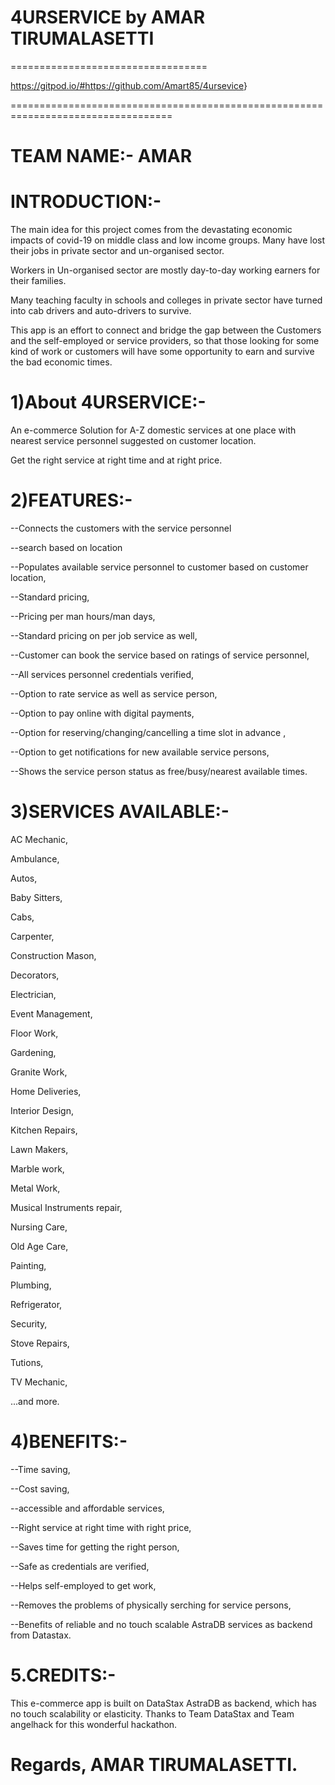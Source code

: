 # 4URSERVICE by AMAR TIRUMALASETTI
==================================

<https://gitpod.io/#https://github.com/Amart85/4ursevice>}


==================================================================================

TEAM NAME:- AMAR
=================

INTRODUCTION:-
=============
The main idea for this project comes from the devastating economic impacts of covid-19 on middle class and low income groups.
Many have lost their jobs in private sector and un-organised sector.

Workers in Un-organised sector are mostly day-to-day working earners for their families.

Many teaching faculty in schools and colleges in private sector have turned into cab drivers and auto-drivers to survive.

This app is an effort to connect and bridge the gap between the Customers and the self-employed or service providers, so that those looking for some kind of work or customers will have some opportunity to earn and survive the bad economic times.


1)About 4URSERVICE:-
==================

An e-commerce Solution for A-Z domestic services at one place with nearest service personnel suggested on customer location. 

Get the right service at right time and at right price. 



2)FEATURES:-
==============

--Connects the customers with the service personnel

--search based on location

--Populates available service personnel to customer based on customer location,

--Standard pricing,

--Pricing per man hours/man days,

--Standard pricing on per job service as well,

--Customer can book the service based on ratings of service personnel,

--All services personnel credentials verified,

--Option to rate service as well as service person,

--Option to pay online with digital payments,

--Option for reserving/changing/cancelling a time slot in advance ,

--Option to get notifications for new available service persons,

--Shows the service person status as free/busy/nearest available times.



3)SERVICES AVAILABLE:-
====================

AC Mechanic,

Ambulance,

Autos,

Baby Sitters,

Cabs,

Carpenter,

Construction Mason,

Decorators,

Electrician,

Event Management,

Floor Work,

Gardening,

Granite Work,

Home Deliveries,

Interior Design,

Kitchen Repairs,

Lawn Makers,

Marble work,

Metal Work,

Musical Instruments repair,

Nursing Care,

Old Age Care,

Painting,

Plumbing,

Refrigerator,

Security,

Stove Repairs,

Tutions,

TV Mechanic,

...and more.




4)BENEFITS:-
===========

--Time saving,

--Cost saving,

--accessible and affordable services,

--Right service at right time with right price,

--Saves time for getting the right person,

--Safe as credentials are verified,

--Helps self-employed to get work,

--Removes the problems of physically serching for service persons,

--Benefits of reliable and no touch scalable AstraDB services as backend from Datastax.

5.CREDITS:-
=========
This e-commerce app is built on DataStax AstraDB as backend, which has no touch scalability or elasticity.
Thanks to Team DataStax and Team angelhack for this wonderful hackathon.



Regards,
AMAR TIRUMALASETTI.
===================

